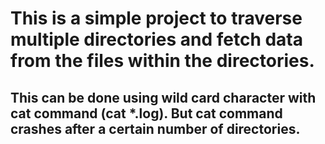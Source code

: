 # This is a simple project to traverse multiple directories and fetch data from the files within the directories.

## This can be done using wild card character with cat command (cat *.log). But cat command crashes after a certain number of directories.

